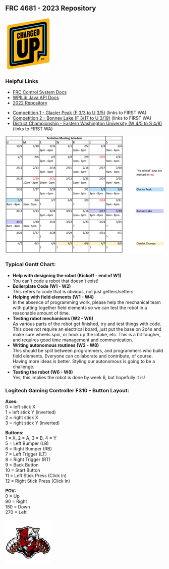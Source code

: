 ## FRC 4681 - 2023 Repository

![FIRST Charged Up Logo](/docs/transparentfrc23_144.png)

### Helpful Links
* [FRC Control System Docs](https://docs.wpilib.org/en/stable/index.html)  
* [WPILib Java API Docs](https://github.wpilib.org/allwpilib/docs/release/java/index.html)  
* [2022 Repository](https://github.com/amhsrobotics4681/2022-Folder)

- [Competition 1 - Glacier Peak (F 3/3 to U 3/5)](https://firstwa.org/first-robotics-competition/game-and-season/glacier-peak-frc-event/) (links to FIRST WA)
- [Competition 2 - Bonney Lake (F 3/17 to U 3/19)](https://firstwa.org/first-robotics-competition/game-and-season/bonney-lake-frc-event/) (links to FIRST WA)
- [District Championship - Eastern Washington University (W 4/5 to S 4/8)](https://firstwa.org/first-robotics-competition/game-and-season/pnw-district-championship-frc-event/) (links to FIRST WA)

![Tentative Meeting Schedule, normally T 3-6, R 3-6, S 10-4](/docs/tentative_robotics_schedule.png)

### Typical Gantt Chart:
 * **Help with designing the robot (Kickoff - end of W1)**  
 You can't code a robot that doesn't exist!
 * **Boilerplate Code (W1 - W2)**  
  This refers to code that is obvious, not just getters/setters.
 * **Helping with field elements (W1 - W4)**  
 In the absence of programming work, please help the mechanical team with putting together field elements so we can test the robot in a reasonable amount of time.
 * **Testing robot mechanisms (W2 - W6)**  
 As various parts of the robot get finished, try and test things with code. This does not require an electrical board, just put the base on 2x4s and make sure wheels spin, or hook up the intake, etc. This is a bit tougher, and requires good time management and communication.
 * **Writing autonomous routines (W2 - W8)**  
 This should be split between programmers, and programmers who build field elements. Everyone can collaborate and contribute, of course. Having more ideas is better. Styling our autonomous is going to be a challenge.
 * **Testing the robot (W6 - W8)**  
 Yes, this implies the robot is done by week 6, but hopefully it is!

### Logitech Gaming Controller F310 - Button Layout:

**Axes:**  
0 = left stick X  
1 = left stick Y (inverted)  
2 = right stick X  
3 = right stick Y (inverted)  
 
**Buttons:**  
1 = X, 2 = A, 3 = B, 4 = Y  
5 = Left Bumper (LB)  
6 = Right Bumper (RB)  
7 = Left Trigger (LT)  
8 = Right Trigger (RT)  
9 = Back Button  
10 = Start Button  
11 = Left Stick Press (Click In)  
12 = Right Stick Press (Click In)  

**POV:**  
0 = Up  
90 = Right  
180 = Down  
270 = Left

![FRC 4681 RoboCat](/docs/transparentrobocat_144.png)
